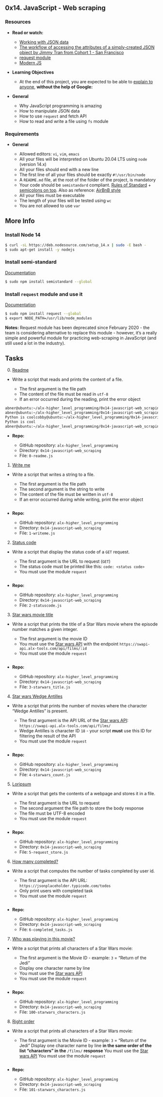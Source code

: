 ## 0x14. JavaScript - Web scraping

### Resources

* **Read or watch:**

	- [Working with JSON data](https://developer.mozilla.org/en-US/docs/Learn/JavaScript/Objects/JSON)
	- [The workflow of accessing the attributes of a simply-created JSON object by Jimmy Tran from Cohort 1 - San Francisco](https://medium.com/@vietkieutie/the-workflow-of-accessing-the-attributes-of-a-simply-created-json-object-82a5b33e2319)
	- [request module](https://github.com/request/request)
	- [Modern JS](https://github.com/mbeaudru/modern-js-cheatsheet)

* **Learning Objectives**

	- At the end of this project, you are expected to be able to [explain to anyone](https://fs.blog/feynman-learning-technique/), **without the help of Google:**

* **General**

	- Why JavaScript programming is amazing
	- How to manipulate JSON data
	- How to use `request` and fetch API
	- How to read and write a file using `fs` module

### Requirements

* **General**

	- Allowed editors: `vi`, `vim`, `emacs`
	- All your files will be interpreted on Ubuntu 20.04 LTS using `node` (version 14.x)
	- All your files should end with a new line
	- The first line of all your files should be exactly `#!/usr/bin/node`
	- A `README.md` file, at the root of the folder of the project, is mandatory
	- Your code should be `semistandard` compliant. [Rules of Standard](https://standardjs.com/rules.html) + [semicolons on top](https://github.com/standard/semistandard). Also as reference: [AirBnB style](https://github.com/airbnb/javascript)
	- All your files must be executable
	- The length of your files will be tested using `wc`
	- You are not allowed to use `var`

## More Info

### Install Node 14

```sh
$ curl -sL https://deb.nodesource.com/setup_14.x | sudo -E bash -
$ sudo apt-get install -y nodejs
```

### Install semi-standard

[Documentation](https://github.com/standard/semistandard)

```sh
$ sudo npm install semistandard --global
```

### Install `request` module and use it

[Documentation](https://github.com/request/request)

```sh
$ sudo npm install request --global
$ export NODE_PATH=/usr/lib/node_modules
```

**Notes:** Request module has been deprecated since February 2020 - the team is considering alternative to replace this module - however, it’s a really simple and powerful module for practicing web-scraping in JavaScript (and still used a lot in the industry).

## Tasks

0. [Readme](0-readme.js)

* Write a script that reads and prints the content of a file.

	- The first argument is the file path
	- The content of the file must be read in `utf-8`
	- If an error occurred during the reading, print the error object

```sh
abner@ubuntu:~/alx-higher_level_programming/0x14-javascript-web_scraping$ ./1-writeme.js my_file.txt "Python is cool"
abner@ubuntu:~/alx-higher_level_programming/0x14-javascript-web_scraping$ cat my_file.txt
Python is coolcobby@ubuntu:~/alx-higher_level_programming/0x14-javascript-web_scraping$ cat my_file.txt ; echo ""
Python is cool
abner@ubuntu:~/alx-higher_level_programming/0x14-javascript-web_scraping$
```

* **Repo:**

	- GitHub repository: `alx-higher_level_programming`
	- Directory: `0x14-javascript-web_scraping`
	- File: `0-readme.js`

1. [Write me](1-writeme.js)

* Write a script that writes a string to a file.

	- The first argument is the file path
	- The second argument is the string to write
	- The content of the file must be written in `utf-8`
	- If an error occurred during while writing, print the error object

```sh

```

* **Repo:**

	- GitHub repository: `alx-higher_level_programming`
	- Directory: `0x14-javascript-web_scraping`
	- File: `1-writeme.js`

2. [Status code](2-statuscode.js)

* Write a script that display the status code of a `GET` request.

	- The first argument is the URL to request (`GET`)
	- The status code must be printed like this: `code: <status code>`
	- You must use the module `request`

```sh

```

* **Repo:**

	- GitHub repository: `alx-higher_level_programming`
	- Directory: `0x14-javascript-web_scraping`
	- File: `2-statuscode.js`

3. [Star wars movie title](3-starwars_title.js)

* Write a script that prints the title of a Star Wars movie where the episode number matches a given integer.

	- The first argument is the movie ID
	- You must use the [Star wars API](https://swapi-api.alx-tools.com/) with the endpoint `https://swapi-api.alx-tools.com/api/films/:id`
	- You must use the module `request`

```sh

```

* **Repo:**

	- GitHub repository: `alx-higher_level_programming`
	- Directory: `0x14-javascript-web_scraping`
	- File: `3-starwars_title.js`

4. [Star wars Wedge Antilles](4-starwars_count.js)

* Write a script that prints the number of movies where the character “Wedge Antilles” is present.

	- The first argument is the API URL of the [Star wars API](https://swapi-api.alx-tools.com/): `https://swapi-api.alx-tools.com/api/films/`
	- Wedge Antilles is character ID `18` - your script **must** use this ID for filtering the result of the API
	- You must use the module `request`

```sh

```

* **Repo:**

	- GitHub repository: `alx-higher_level_programming`
	- Directory: `0x14-javascript-web_scraping`
	- File: `4-starwars_count.js`

5. [Loripsum](5-request_store.js)

* Write a script that gets the contents of a webpage and stores it in a file.

	- The first argument is the URL to request
	- The second argument the file path to store the body response
	- The file must be UTF-8 encoded
	- You must use the module `request`

```sh

```

* **Repo:**

	- GitHub repository: `alx-higher_level_programming`
	- Directory: `0x14-javascript-web_scraping`
	- File: `5-request_store.js`

6. [How many completed?](6-completed_tasks.js)

* Write a script that computes the number of tasks completed by user id.

	- The first argument is the API URL: `https://jsonplaceholder.typicode.com/todos`
	- Only print users with completed task
	- You must use the module `request`

```sh

```

* **Repo:**

	- GitHub repository: `alx-higher_level_programming`
	- Directory: `0x14-javascript-web_scraping`
	- File: `6-completed_tasks.js`

7. [Who was playing in this movie?](100-starwars_characters.js)

* Write a script that prints all characters of a Star Wars movie:

	- The first argument is the Movie ID - example: `3` = “Return of the Jedi”
	- Display one character name by line
	- You must use the [Star wars API](https://swapi-api.alx-tools.com/)
	- You must use the module `request`

```sh

```

* **Repo:**

	- GitHub repository: `alx-higher_level_programming`
	- Directory: `0x14-javascript-web_scraping`
	- File: `100-starwars_characters.js`

8. [Right order](101-starwars_characters.js)

* Write a script that prints all characters of a Star Wars movie:

	- The first argument is the Movie ID - example: `3` = “Return of the Jedi”
Display one character name by line **in the same order of the list “characters” in the** `/films/` **response**
You must use the [Star wars API](https://swapi-api.alx-tools.com/)
You must use the module `request`

```sh

```

* **Repo:**

	- GitHub repository: `alx-higher_level_programming`
	- Directory: `0x14-javascript-web_scraping`
	- File: `101-starwars_characters.js`
